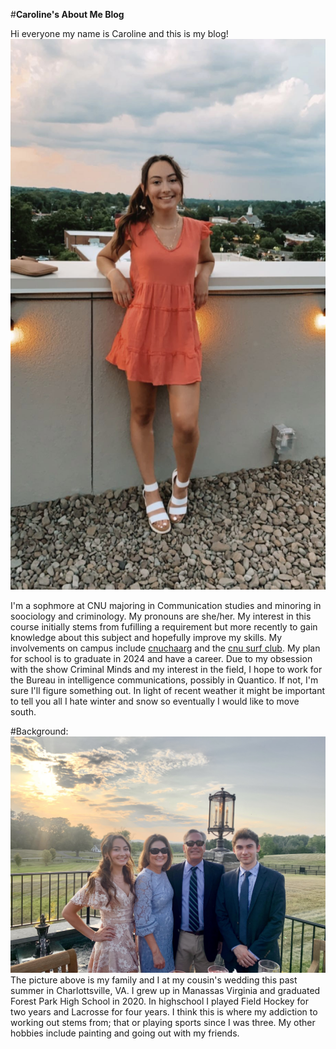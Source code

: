 #**Caroline's About Me Blog**

Hi everyone my name is Caroline and this is my blog!
![Caroline standing](https://github.com/CarolineC-24/CarolineC-24/blob/main/images/me.jpg)

I'm a sophmore at CNU majoring in Communication studies and minoring in soociology and criminology. My pronouns are she/her. My interest in this course initially stems from fufilling a requirement but more recently to gain knowledge about this subject and hopefully improve my skills. My involvements on campus include [cnuchaarg](https://www.instagram.com/cnu_inchaarg/) and the [cnu surf club](https://www.instagram.com/cnusurfclub/). My plan for school is to graduate in 2024 and have a career. Due to my obsession with the show Criminal Minds and my interest in the field, I hope to work for the Bureau in intelligence communications, possibly in Quantico. If not, I'm sure I'll figure something out. In light of recent weather it might be important to tell you all I hate winter and snow so eventually I would like to move south.

#Background:
![Family](https://github.com/CarolineC-24/CarolineC-24/blob/main/images/fam.jpg)
The picture above is my family and I at my cousin's wedding this past summer in Charlottsville, VA. I grew up in Manassas Virginia and graduated Forest Park High School in 2020. In highschool I played Field Hockey for two years and Lacrosse for four years. I think this is where my addiction to working out stems from; that or playing sports since I was three. My other hobbies include painting and going out with my friends.
